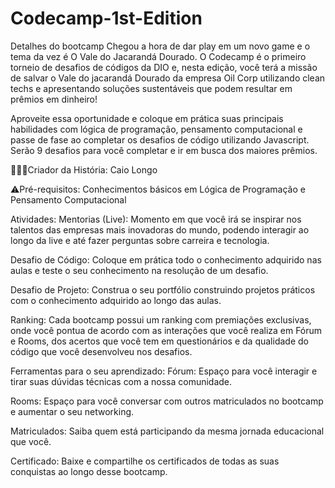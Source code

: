 # Codecamp-1st-Edition
Detalhes do bootcamp
Chegou a hora de dar play em um novo game e o tema da vez é O Vale do Jacarandá Dourado. O Codecamp é o primeiro torneio de desafios de códigos da DIO e, nesta edição, você terá a missão de salvar o Vale do jacarandá Dourado da empresa Oil Corp utilizando clean techs e apresentando soluções sustentáveis que podem resultar em prêmios em dinheiro!

Aproveite essa oportunidade e coloque em prática suas principais habilidades com lógica de programação, pensamento computacional e passe de fase ao completar os desafios de código utilizando Javascript. Serão 9 desafios para você completar e ir em busca dos maiores prêmios.

👨🏻‍💻Criador da História: Caio Longo

⚠️Pré-requisitos: Conhecimentos básicos em Lógica de Programação e Pensamento Computacional

Atividades:
Mentorias (Live): Momento em que você irá se inspirar nos talentos das empresas mais inovadoras do mundo, podendo interagir ao longo da live e até fazer perguntas sobre carreira e tecnologia.

Desafio de Código: Coloque em prática todo o conhecimento adquirido nas aulas e teste o seu conhecimento na resolução de um desafio.

Desafio de Projeto: Construa o seu portfólio construindo projetos práticos com o conhecimento adquirido ao longo das aulas.

Ranking: Cada bootcamp possui um ranking com premiações exclusivas, onde você pontua de acordo com as interações que você realiza em Fórum e Rooms, dos acertos que você tem em questionários e da qualidade do código que você desenvolveu nos desafios.

Ferramentas para o seu aprendizado:
Fórum: Espaço para você interagir e tirar suas dúvidas técnicas com a nossa comunidade.

Rooms: Espaço para você conversar com outros matriculados no bootcamp e aumentar o seu networking.

Matriculados: Saiba quem está participando da mesma jornada educacional que você.

Certificado: Baixe e compartilhe os certificados de todas as suas conquistas ao longo desse bootcamp.
